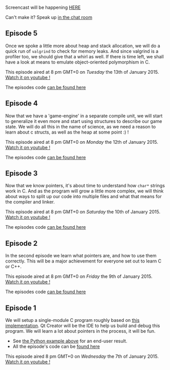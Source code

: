 Screencast will be happening [HERE](http://www.twitch.tv/learnclang)

Can't make it? Speak up [in the chat room](https://gitter.im/learnclang/general)

## Episode 5

Once we spoke a little more about heap and stack allocation, we will do a quick run of `valgrind` to check for memory leaks. And since valgrind is a profiler too, we should give that a whirl as well.
If there is time left, we shall have a look at means to emulate object-oriented polymorphism in C.

This episode aired at 8 pm GMT+0 on *Tuesday* the 13th of January 2015. [Watch it on youtube !][e5-youtube]

The episodes code [can be found here][e5-code]

## Episode 4

Now that we have a 'game-engine' in a separate compile unit, we will start to generalize it even more and start using structures to describe our game state. We will do all this in the name of science, as we need a reason to learn about c structs, as well as the heap at some point :) !

This episode aired at 8 pm GMT+0 on *Monday* the 12th of January 2015. [Watch it on youtube !][e4-youtube]

The episodes code [can be found here][e4-code]

## Episode 3

Now that we know pointers, it's about time to understand how `char*` strings work in C. And as the program will grow a little more complex, we will think about ways to split up our code into multiple files and what that means for the compiler and linker.

This episode aired at 8 pm GMT+0 on *Saturday* the 10th of January 2015. [Watch it on youtube !][e3-youtube]

The episodes code [can be found here][e3-code]

## Episode 2

In the second episode we learn what pointers are, and how to use them correctly. This will be a major achievement for everyone set out to learn C or C++.

This episode aired at 8 pm GMT+0 on *Friday* the 9th of January 2015.
[Watch it on youtube !][e2-youtube]

The episodes code [can be found here][e2-code]

## Episode 1

We will setup a single-module C program roughly based on [this implementation](http://rosettacode.org/wiki/Rock-paper-scissors#C). Qt Creator will be the IDE to help us build and debug this program. We will learn a lot about pointers in the process, it will be fun.

- See [the Python example above][impl] for an end-user result.
- All the episode's code can be [found here][e1-code]

This episode aired 8 pm GMT+0 on *Wednesday* the 7th of January 2015.
[Watch it on youtube !][e1-youtube]

[impl]: https://github.com/learnclang/screencast-rps/blob/master/src/python/rps.py
[e1-code]: https://github.com/learnclang/screencast-rps/tree/screencast-01_re-recorded
[e2-code]: https://github.com/learnclang/screencast-rps/tree/episode-02_pointers
[e3-code]: https://github.com/learnclang/screencast-rps/tree/episode-03_strings-and-compile-units
[e4-code]: https://github.com/learnclang/screencast-rps/tree/episode-04_structs-and-heap-usage
[e5-code]: https://github.com/learnclang/screencast-rps/tree/episode-05_valgrind-and-polymorphism
[e1-youtube]: https://www.youtube.com/watch?v=SaH1l9fd27A
[e2-youtube]: http://youtu.be/-bDpQYa4zM4
[e3-youtube]: http://youtu.be/y9Zf9PDbr3E
[e4-youtube]: http://youtu.be/4cf38d3SSeA
[e5-youtube]: http://youtu.be/AZuDQ7iew1Q

